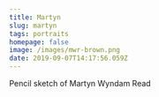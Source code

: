 ```yaml
---
title: Martyn
slug: martyn
tags: portraits
homepage: false
image: /images/mwr-brown.png
date: 2019-09-07T14:17:56.059Z
---
```

Pencil sketch of Martyn Wyndam Read
